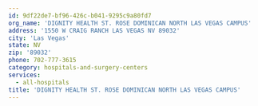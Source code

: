 ```yaml
---
id: 9df22de7-bf96-426c-b041-9295c9a80fd7
org_name: 'DIGNITY HEALTH ST. ROSE DOMINICAN NORTH LAS VEGAS CAMPUS'
address: '1550 W CRAIG RANCH LAS VEGAS NV 89032'
city: 'Las Vegas'
state: NV
zip: '89032'
phone: 702-777-3615
category: hospitals-and-surgery-centers
services:
  - all-hospitals
title: 'DIGNITY HEALTH ST. ROSE DOMINICAN NORTH LAS VEGAS CAMPUS'
---
```

